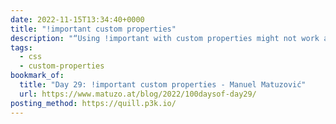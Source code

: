 ```yaml
---
date: 2022-11-15T13:34:40+0000
title: "!important custom properties"
description: "“Using !important with custom properties might not work as you expect.”"
tags:
  - css
  - custom-properties
bookmark_of:
  title: "Day 29: !important custom properties - Manuel Matuzović"
  url: https://www.matuzo.at/blog/2022/100daysof-day29/
posting_method: https://quill.p3k.io/
---
```


